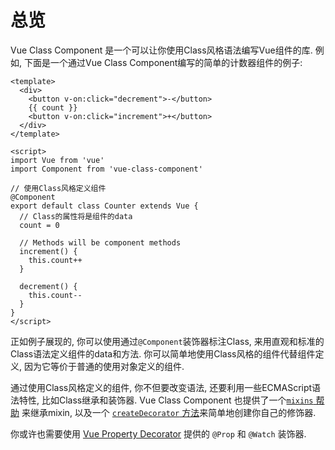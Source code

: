 # 总览

Vue Class Component 是一个可以让你使用Class风格语法编写Vue组件的库. 例如, 下面是一个通过Vue Class Component编写的简单的计数器组件的例子:

```vue
<template>
  <div>
    <button v-on:click="decrement">-</button>
    {{ count }}
    <button v-on:click="increment">+</button>
  </div>
</template>

<script>
import Vue from 'vue'
import Component from 'vue-class-component'

// 使用Class风格定义组件
@Component
export default class Counter extends Vue {
  // Class的属性将是组件的data
  count = 0

  // Methods will be component methods
  increment() {
    this.count++
  }

  decrement() {
    this.count--
  }
}
</script>
```

正如例子展现的, 你可以使用通过`@Component`装饰器标注Class, 来用直观和标准的Class语法定义组件的data和方法. 你可以简单地使用Class风格的组件代替组件定义, 因为它等价于普通的使用对象定义的组件.

通过使用Class风格定义的组件, 你不但要改变语法, 还要利用一些ECMAScript语法特性, 比如Class继承和装饰器. Vue Class Component 也提供了一个[`mixins` 帮助](guide/extend-and-mixins.md#Mixins) 来继承mixin, 以及一个 [`createDecorator` 方法](guide/custom-decorators.md)来简单地创建你自己的修饰器.

你或许也需要使用  [Vue Property Decorator](https://github.com/kaorun343/vue-property-decorator) 提供的 `@Prop` 和 `@Watch` 装饰器.
